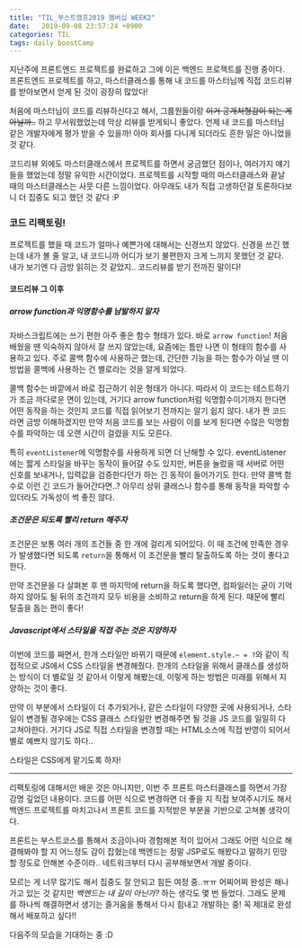 ```yaml
---
title: "TIL_부스트캠프2019 멤버십 WEEK2"
date:   2019-09-08 23:57:24 +0900
categories: TIL
tags: daily boostCamp
--- 
```


지난주에 프론트엔드 프로젝트를 완료하고 그에 이은 백엔드 프로젝트를 진행 중이다. 프론트엔드 프로젝트를 하고, 마스터클래스를 통해 내 코드를 마스터님께 직접 코드리뷰를 받아보면서 얻게 된 것이 굉장히 많았다!  
  
처음에 마스터님이 코드를 리뷰하신다고 해서, 그룹원들이랑 ~~이거 공개처형감이 되는 게 아닐까..~~ 하고 무서워했었는데 막상 리뷰를 받게되니 좋았다. 언제 내 코드를 마스터님 같은 개발자에게 평가 받을 수 있을까! 아마 회사를 다니게 되더라도 흔한 일은 아니었을 것 같다.  
  
코드리뷰 외에도 마스터클래스에서 프로젝트를 하면서 궁금했던 점이나, 여러가지 얘기들을 했었는데 정말 유익한 시간이었다. 프로젝트를 시작할 때의 마스터클래스와 끝날 때의 마스터클래스는 사뭇 다른 느낌이었다. 아무래도 내가 직접 고생하던걸 토론하다보니 더 집중도 되고 했던 것 같다 :P  
  
### 코드 리팩토링!

프로젝트를 했을 때 코드가 얼마나 예쁜가에 대해서는 신경쓰지 않았다. 신경을 쓰긴 했는데 내가 볼 줄 알고, 내 코드니까 어디가 보기 불편한지 크게 느끼지 못했던 것 같다. 내가 보기엔 다 금방 읽히는 것 같았지.. 코드리뷰를 받기 전까진 말이다!  
  
#### 코드리뷰 그 이후
##### arrow function과 익명함수를 남발하지 말자
자바스크립트에는 쓰기 편한 아주 좋은 함수 형태가 있다. 바로 `arrow function`! 처음 배웠을 땐 익숙하지 않아서 잘 쓰지 않았는데, 요즘에는 틈만 나면 이 형태의 함수를 사용하고 있다. 주로 콜백 함수에 사용하곤 했는데, 간단한 기능을 하는 함수가 아닐 땐 이 방법을 콜백에 사용하는 건 별로라는 것을 알게 되었다.  
  
콜백 함수는 바깥에서 바로 접근하기 쉬운 형태가 아니다. 따라서 이 코드는 테스트하기가 조금 까다로운 면이 있는데, 거기다 arrow function처럼 익명함수이기까지 한다면 어떤 동작을 하는 것인지 코드를 직접 읽어보기 전까지는 알기 쉽지 않다. 내가 짠 코드라면 금방 이해하겠지만 만약 처음 코드를 보는 사람이 이를 보게 된다면 수많은 익명함수를 파악하는 데 오랜 시간이 걸렸을 지도 모른다.  
  
특히 `eventListener`에 익명함수를 사용하게 되면 더 난해할 수 있다. eventListener에는 짧게 스타일을 바꾸는 동작이 들어갈 수도 있지만, 버튼을 눌렀을 때 서버로 어떤 신호를 보내거나, 입력값을 검증한다던가 하는 긴 동작이 들어가기도 한다. 만약 콜백 함수로 이런 긴 코드가 들어간다면..? 아무리 상위 클래스나 함수를 통해 동작을 파악할 수 있더라도 가독성이 썩 좋진 않다.  
  
##### 조건문은 되도록 빨리 return 해주자
조건문은 보통 여러 개의 조건들 중 한 개에 걸리게 되어있다. 이 때 조건에 만족한 경우가 발생했다면 되도록 `return`을 통해서 이 조건문을 빨리 탈출하도록 하는 것이 좋다고 한다.  
  
만약 조건문을 다 살펴본 후 맨 마지막에 return을 하도록 했다면, 컴파일러는 굳이 기억하지 않아도 될 뒤의 조건까지 모두 비용을 소비하고 return을 하게 된다. 때문에 빨리 탈출을 돕는 편이 좋다!  
  
##### Javascript에서 스타일을 직접 주는 것은 지양하자
이번에 코드를 짜면서, 한개 스타일만 바뀌기 때문에 `element.style.~ = ?`와 같이 직접적으로 JS에서 CSS 스타일을 변경해줬다. 한개의 스타일을 위해서 클래스를 생성하는 방식이 더 별로일 것 같아서 이렇게 해봤는데, 이렇게 하는 방법은 미래를 위해서 지양하는 것이 좋다.  
  
만약 이 부분에서 스타일이 더 추가되거나, 같은 스타일이 다양한 곳에 사용되거나, 스타일이 변경될 경우에는 CSS 클래스 스타일만 변경해주면 될 것을 JS 코드를 일일히 다 고쳐야한다. 거기다 JS로 직접 스타일을 변경할 때는 HTML소스에 직접 반영이 되어서 별로 예쁘지 않기도 하다..  
  
스타일은 CSS에게 맡기도록 하자!  
  
___

리팩토링에 대해서만 배운 것은 아니지만, 이번 주 프론트 마스터클래스를 하면서 가장 감명 깊었던 내용이다. 코드를 어떤 식으로 변경하면 더 좋을 지 직접 보여주시기도 해서 백엔드 프로젝트를 마치고나서 프론트 코드를 지적받은 부분을 기반으로 고쳐볼 생각이다.  
  
프론트는 부스트코스를 통해서 조금이나마 경험해본 적이 있어서 그래도 어떤 식으로 해결해봐야 할 지 어느정도 감이 잡혔는데 백엔드는 정말 JSP로도 해봤다고 말하기 민망할 정도로 안해본 수준이라.. 네트워크부터 다시 공부해보면서 개발 중이다.  
  
모르는 게 너무 많기도 해서 집중도 잘 안되고 힘든 여정 중..ㅠㅠ 어찌어찌 완성은 해나가고 있는 것 같지만 _백엔드는 내 길이 아닌가?_ 하는 생각도 몇 번 들었다. 그래도 문제를 하나씩 해결하면서 생기는 즐거움을 통해서 다시 힘내고 개발하는 중! 꼭 제대로 완성해서 배포하고 싶다!!  
  
다음주의 모습을 기대하는 중 :D  